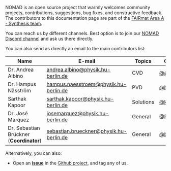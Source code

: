

NOMAD is an open source project that warmly welcomes community projects, contributions, suggestions, bug fixes, and constructive feedback. The contributors to this documentation page are part of the [FAIRmat Area A - Synthesis team](https://www.fairmat-nfdi.eu/fairmat/about-fairmat/team-fairmat).

You can reach us by different channels.
Best option is to join our [NOMAD Discord channel](https://discord.gg/Gyzx3ukUw8) and ask us there directly.

You can also send as directly an email to the main contributors list:

| Name | E-mail     | Topics | Github profiles |
|------|------------|--------|-----------------|
| Dr. Andrea Albino | [andrea.albino@physik.hu-berlin.de](mailto:andrea.albino@physik.hu-berlin.de) | CVD | [@aalbino2](https://github.com/aalbino2) |
| Dr. Hampus Näsström | [hampus.naesstroem@physik.hu-berlin.de](mailto:hampus.naesstroem@physik.hu-berlin.de) | PVD | [@hampusnasstrom](https://github.com/hampusnasstrom) |
| Sarthak Kapoor | [sarthak.kapoor@physik.hu-berlin.de](mailto:sarthak.kapoor@physik.hu-berlin.de) | Solutions | [@ka-sarthak](https://github.com/ka-sarthak) |
| Dr. José Marquez | [josemarquez@physik.hu-berlin.de](mailto:josemarquez@physik.hu-berlin.de) | General | [@Pepe-Marquez](https://github.com/Pepe-Marquez) |
| Dr. Sebastian Brückner (**Coordinator**) | [sebastian.brueckner@physik.hu-berlin.de](mailto:sebastian.brueckner@physik.hu-berlin.de) | General | [@budschi](https://github.com/budschi) |


Alternatively, you can also:

- Open an [**issue**](https://github.com/FAIRmat-NFDI/nomad-material-processing/issues) in the [Github project](https://github.com/FAIRmat-NFDI/nomad-material-processing), and tag any of us.

